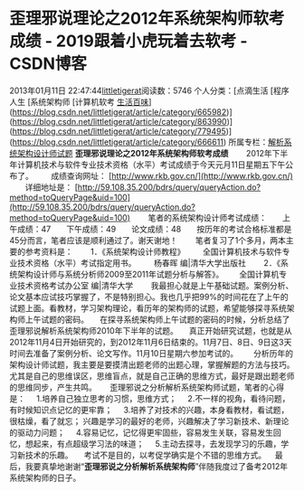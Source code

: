 # 歪理邪说理论之2012年系统架构师软考成绩 - 2019跟着小虎玩着去软考 - CSDN博客
2013年01月11日 22:47:44[littletigerat](https://me.csdn.net/littletigerat)阅读数：5746
个人分类：[点滴生活																[程序人生																[系统架构师																[计算机软考																[生活百味](https://blog.csdn.net/littletigerat/article/category/647937)](https://blog.csdn.net/littletigerat/article/category/665982)](https://blog.csdn.net/littletigerat/article/category/863990)](https://blog.csdn.net/littletigerat/article/category/779495)](https://blog.csdn.net/littletigerat/article/category/666611)
所属专栏：[解析系统架构设计师试题](https://blog.csdn.net/column/details/system-architect2013.html)
**歪理邪说理论之2012年系统架构师软考成绩**
       2012年下半年计算机技术与软件专业技术资格（水平）考试成绩于今天元月11日星期五下午公布了。
       成绩查询网址：
[http://www.rkb.gov.cn/](http://www.rkb.gov.cn/)
       详细地址是：
[http://59.108.35.200/bdrs/query/queryAction.do?method=toQueryPage&uid=100](http://59.108.35.200/bdrs/query/queryAction.do?method=toQueryPage&uid=100)
       笔者的系统架构设计师考试成绩：
      上午成绩：47
      下午成绩：49
      论文成绩：48
      按历年的考试合格标准都是45分而言，笔者应该是顺利通过了。谢天谢地！
       笔者复习了1个多月，两本主要的参考资料是：
       1．《系统架构设计师教程》
       全国计算机技术与软件专业技术资格（水平）考试指定用书。
       杨春晖 编|清华大学出版社
       2．《系统架构设计师与系统分析师2009至2011年试题分析与解答》。
      全国计算机专业技术资格考试办公室 编|清华大学
       我最担心就是上午基础试题。案例分析、论文基本应试技巧掌握了，不是特别担心。我也几乎把99%的时间花在了上午的试题上面。看教材，学习架构理论，看历年的架构师的试题，希望能够探寻系统架构师上午试题的密码。
    在探寻系统架构师上午试题的密码的时候，分析总结了歪理邪说解析系统架构师2010年下半年的试题。
    真正开始研究试题，也就是从2012年11月4日开始研究的，到2012年11月6日结束的。11月7日、8日、9日这3天时间去准备了案例分析、论文写作。11月10日星期六参加考试的。
      分析历年的架构设计师试题，我主要是要摸清出题老师的出题心理，掌握解题的方法与技巧。尤其是自己的思维误区，思维盲点，就是自己正确的思维方式，最好是跟出题老师的思维同步，产生共鸣。
     歪理邪说之分析解析系统架构师试题，笔者的心得是：
    1.培养自己独立思考的习惯，思维方式；
    2.不一样的视角，看待问题，有时候知识点记忆的更牢靠；
    3.培养了对技术的兴趣，本身看教材，看试题，很枯燥，看了就忘；
兴趣是学习的最好的老师，兴趣解决了学习新技术、新理论的驱动力问题；
    4.容易记忆，记忆得更牢固些，容易发生关联，容易发生回忆，想起来，有点超级学习法的味道；
    5.主动去探寻，去发现学习的乐趣，学习新技术的乐趣。
    考试不是目的，以考促学确实是个不错的思维方式。
   最后，我要真挚地谢谢“**歪理邪说之分析解析系统架构师**”伴随我度过了备考2012年系统架构师的日子。
